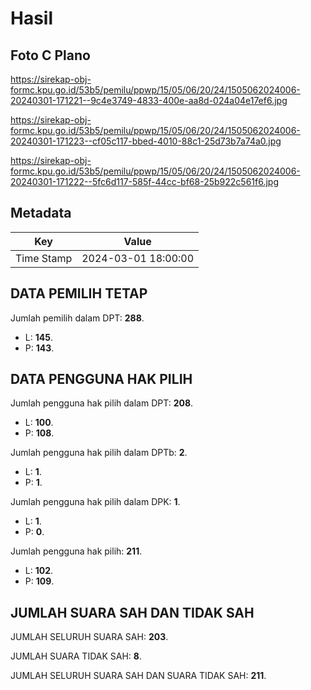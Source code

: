 # Hasil

## Foto C Plano

https://sirekap-obj-formc.kpu.go.id/53b5/pemilu/ppwp/15/05/06/20/24/1505062024006-20240301-171221--9c4e3749-4833-400e-aa8d-024a04e17ef6.jpg

https://sirekap-obj-formc.kpu.go.id/53b5/pemilu/ppwp/15/05/06/20/24/1505062024006-20240301-171223--cf05c117-bbed-4010-88c1-25d73b7a74a0.jpg

https://sirekap-obj-formc.kpu.go.id/53b5/pemilu/ppwp/15/05/06/20/24/1505062024006-20240301-171222--5fc6d117-585f-44cc-bf68-25b922c561f6.jpg


## Metadata

| Key        | Value               |
| ---------- | ------------------- |
| Time Stamp | 2024-03-01 18:00:00 |


## DATA PEMILIH TETAP

Jumlah pemilih dalam DPT: **288**.
 * L: **145**.
 * P: **143**.

## DATA PENGGUNA HAK PILIH

Jumlah pengguna hak pilih dalam DPT: **208**.
 * L: **100**.
 * P: **108**.

Jumlah pengguna hak pilih dalam DPTb: **2**.
 * L: **1**.
 * P: **1**.

Jumlah pengguna hak pilih dalam DPK: **1**.
 * L: **1**.
 * P: **0**.

Jumlah pengguna hak pilih: **211**.
 * L: **102**.
 * P: **109**.

## JUMLAH SUARA SAH DAN TIDAK SAH

JUMLAH SELURUH SUARA SAH: **203**.

JUMLAH SUARA TIDAK SAH: **8**.

JUMLAH SELURUH SUARA SAH DAN SUARA TIDAK SAH: **211**.


